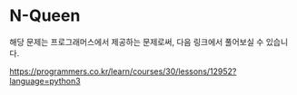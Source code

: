 # N-Queen

해당 문제는 프로그래머스에서 제공하는 문제로써, 다음 링크에서 풀어보실 수 있습니다.

https://programmers.co.kr/learn/courses/30/lessons/12952?language=python3